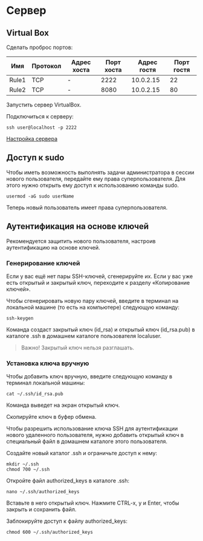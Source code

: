# Сервер

## Virtual Box

Сделать проброс портов:

Имя | Протокол | Адрес хоста | Порт хоста | Адрес гостя | Порт гостя
--- | --- | --- | --- | --- | ---
Rule1 | TCP | - | 2222 | 10.0.2.15 | 22
Rule2 | TCP | - | 8080 | 10.0.2.15 | 80

Запустить сервер VirtualBox.

Подключиться к серверу:

    ssh user@localhost -p 2222

[Настройка сервера](https://github.com/zndoc/linux/blob/master/server/README.md)

## Доступ к sudo

Чтобы иметь возможность выполнять задачи администратора в сессии нового пользователя, передайте ему права суперпользователя. Для этого нужно открыть ему доступ к использованию команды sudo.

    usermod -aG sudo userName

Теперь новый пользователь имеет права суперпользователя.

## Аутентификация на основе ключей

Рекомендуется защитить нового пользователя, настроив аутентификацию на основе ключей.

### Генерирование ключей

Если у вас ещё нет пары SSH-ключей, сгенерируйте их. Если у вас уже есть открытый и закрытый ключ, переходите к разделу «Копирование ключей».

Чтобы сгенерировать новую пару ключей, введите в терминал на локальной машине (то есть на компьютере) следующую команду:

    ssh-keygen

Команда создаст закрытый ключ (id_rsa) и открытый ключ (id_rsa.pub) в каталоге .ssh в домашнем каталоге пользователя localuser.

> Важно! Закрытый ключ нельзя разглашать.

### Установка ключа вручную

Чтобы добавить ключ вручную, введите следующую команду в терминал локальной машины:

    cat ~/.ssh/id_rsa.pub

Команда выведет на экран открытый ключ.

Скопируйте ключ в буфер обмена.

Чтобы разрешить использование ключа SSH для аутентификации нового удаленного пользователя, нужно добавить открытый ключ в специальный файл в домашнем каталоге этого пользователя.

Создайте новый каталог .ssh и ограничьте доступ к нему:

    mkdir ~/.ssh
    chmod 700 ~/.ssh

Откройте файл authorized_keys в каталоге .ssh:

    nano ~/.ssh/authorized_keys

Вставьте в него открытый ключ. Нажмите CTRL-x, y и Enter, чтобы закрыть и сохранить файл.

Заблокируйте доступ к файлу authorized_keys:

    chmod 600 ~/.ssh/authorized_keys


